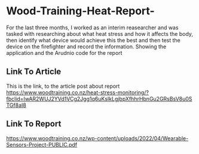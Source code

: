 # Wood-Training-Heat-Report-
For the last three months, I worked as an interim reasearcher and was tasked with researching about what heat stress and how it affects the body, then identify what device would achieve this the best and then test the device on the firefighter  and record the information. 
Showing the application and the Arudnio code for the report <br/>


## Link To Article
This is the link, to the article post about report <br/>
https://www.woodtraining.co.nz/heat-stress-monitoring/?fbclid=IwAR2WUJ2YVd1VCg2Jgg1q6uKsIkLgjbpXfhhrHbnGu2GRsBsV8u0STGf8aI8


## Link To Report
https://www.woodtraining.co.nz/wp-content/uploads/2022/04/Wearable-Sensors-Project-PUBLIC.pdf
